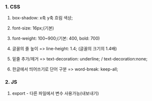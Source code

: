 ### 1. CSS

1. box-shadow: x축 y축 흐림 색상;

2. font-size: 16px;(기본)
3. font-weight: 100~900;(기본: 400, bold: 700)
4. 글꼴의 줄 높이 => line-height: 1.4; (글꼴의 크기의 1.4배)
5. 밑줄 추가/제거
   => text-decoration: underline; / text-decoration:none;
6. 한글에서 띄어쓰기로 단어 구분 => word-break: keep-all;

### 2. JS

1. export - 다른 파일에서 변수 사용가능(내보내기)
